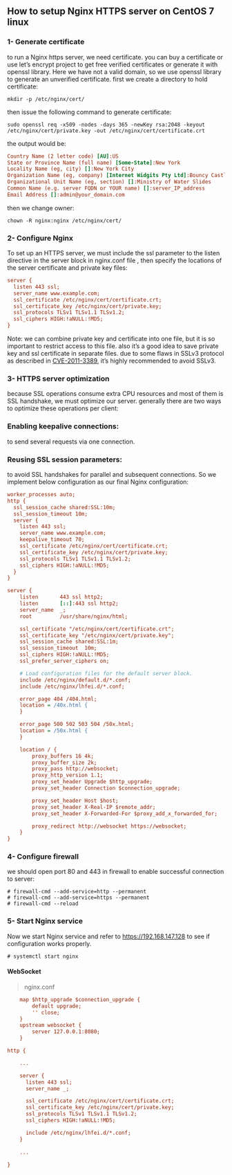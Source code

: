 ## How to setup Nginx HTTPS server on CentOS 7 linux

### 1- Generate certificate

to run a Nginx https server, we need certificate.
you can buy a certificate or use let’s encrypt project to get free verified certificates or generate it with openssl library.
Here we have not a valid domain, so we use openssl library to generate an unverified certificate.
first we create a directory to hold certificate:

```shell
mkdir -p /etc/nginx/cert/ 
```

then issue the following command to generate certificate:

```shell
sudo openssl req -x509 -nodes -days 365 -newKey rsa:2048 -keyout /etc/nginx/cert/private.key -out /etc/nginx/cert/certificate.crt
```

the output would be:

```ini
Country Name (2 letter code) [AU]:US
State or Province Name (full name) [Some-State]:New York
Locality Name (eg, city) []:New York City
Organization Name (eg, company) [Internet Widgits Pty Ltd]:Bouncy Castles, Inc.
Organizational Unit Name (eg, section) []:Ministry of Water Slides
Common Name (e.g. server FQDN or YOUR name) []:server_IP_address
Email Address []:admin@your_domain.com
```

then we change owner:

```shell
chown -R nginx:nginx /etc/nginx/cert/ 
```

### 2- Configure Nginx

To set up an HTTPS server, we must include the ssl parameter to the listen directive in the server block in nginx.conf file , then specify the locations of the server certificate and private key files:

```ini
server {
  listen 443 ssl;
  server_name www.example.com;
  ssl_certificate /etc/nginx/cert/certificate.crt;
  ssl_certificate_key /etc/nginx/cert/private.key;
  ssl_protocols TLSv1 TLSv1.1 TLSv1.2;
  ssl_ciphers HIGH:!aNULL:!MD5;
}
```

Note: we can combine private key and certificate into one file, but it is so important to restrict access to this file.
also it’s a good idea to save private key and ssl certificate in separate files.
due to some flaws in SSLv3 protocol as described in [CVE-2011-3389](https://nvd.nist.gov/vuln/detail/CVE-2011-3389), it’s highly recommended to avoid SSLv3.

### 3- HTTPS server optimization

because SSL operations consume extra CPU resources and most of them is SSL handshake, we must optimize our server.
generally there are two ways to optimize these operations per client:

### Enabling keepalive connections:

to send several requests via one connection.

### Reusing SSL session parameters:

to avoid SSL handshakes for parallel and subsequent connections.
So we implement below configuration as our final Nginx configuration:

```ini
worker_processes auto;
http {
  ssl_session_cache shared:SSL:10m;
  ssl_session_timeout 10m;
  server {
    listen 443 ssl;
    server_name www.example.com;
    keepalive_timeout 70;
    ssl_certificate /etc/nginx/cert/certificate.crt;
    ssl_certificate_key /etc/nginx/cert/private.key;
    ssl_protocols TLSv1 TLSv1.1 TLSv1.2;
    ssl_ciphers HIGH:!aNULL:!MD5;
  }
}
```



```ini
server {
    listen       443 ssl http2;
    listen       [::]:443 ssl http2;
    server_name  _;
    root         /usr/share/nginx/html;

    ssl_certificate "/etc/nginx/cert/certificate.crt";
    ssl_certificate_key "/etc/nginx/cert/private.key";
    ssl_session_cache shared:SSL:1m;
    ssl_session_timeout  10m;
    ssl_ciphers HIGH:!aNULL:!MD5;
    ssl_prefer_server_ciphers on;

    # Load configuration files for the default server block.
    include /etc/nginx/default.d/*.conf;
    include /etc/nginx/lhfei.d/*.conf;

    error_page 404 /404.html;
    location = /40x.html {
    }

    error_page 500 502 503 504 /50x.html;
    location = /50x.html {
    }

    location / {
        proxy_buffers 16 4k;
        proxy_buffer_size 2k;
        proxy_pass http://websocket;
        proxy_http_version 1.1;
        proxy_set_header Upgrade $http_upgrade;
        proxy_set_header Connection $connection_upgrade;

        proxy_set_header Host $host;
        proxy_set_header X-Real-IP $remote_addr;
        proxy_set_header X-Forwarded-For $proxy_add_x_forwarded_for;

        proxy_redirect http://websocket https://websocket;
    }
}
```



### 4- Configure firewall

we should open port 80 and 443 in firewall to enable successful connection to server:

```
# firewall-cmd --add-service=http --permanent
# firewall-cmd --add-service=https --permanent
# firewall-cmd --reload
```

### 5- Start Nginx service

Now we start Nginx service and refer to https://192.168.147.128 to see if configuration works properly.

```
# systemctl start nginx
```



#### WebSocket

> nginx.conf

```ini
    map $http_upgrade $connection_upgrade {
        default upgrade;
        '' close;
    }
    upstream websocket {
        server 127.0.0.1:8080;
    }

http {

    ...

    server {
      listen 443 ssl;
      server_name _;

      ssl_certificate /etc/nginx/cert/certificate.crt;
      ssl_certificate_key /etc/nginx/cert/private.key;
      ssl_protocols TLSv1 TLSv1.1 TLSv1.2;
      ssl_ciphers HIGH:!aNULL:!MD5;

      include /etc/nginx/lhfei.d/*.conf;
    }
 
    ...
 
}
```

